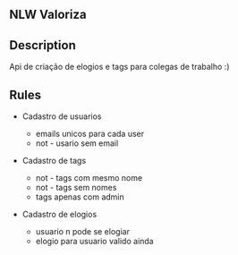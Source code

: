 ## NLW Valoriza

## Description

Api de criação de elogios e tags para colegas de trabalho :)
## Rules

- Cadastro de usuarios

  - emails unicos para cada user
  - not - usario sem email

- Cadastro de tags

  - not - tags com mesmo nome
  - not - tags sem nomes
  - tags apenas com admin

- Cadastro de elogios
  - usuario n pode se elogiar
  - elogio para usuario valido ainda
